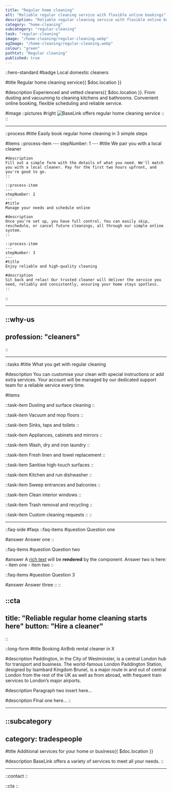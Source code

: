 ```yaml
---
title: "Regular home cleaning"
alt: "Reliable regular cleaning service with flexible online bookings"
description: "Reliable regular cleaning service with flexible online bookings"
category: "home-cleaning"
subcategory: "regular-cleaning"
task: "regular-cleaning"
image: "/home-cleaning/regular-cleaning.webp"
ogImage: "/home-cleaning/regular-cleaning.webp"
colour: "green"
pathtxt: "Regular cleaning"
published: true
---
```


::hero-standard
#badge
Local domestic cleaners

#title
Regular home cleaning service{{ $doc.location }}

#description
Experienced and vetted cleaners{{ $doc.location }}. From dusting and vacuuming to cleaning kitchens and bathrooms. Convenient online booking, flexible scheduling and reliable service.

#image
    ::pictures
    #right
    ![BaseLink offers regular home cleaning service](/home-cleaning/regular-cleaning.webp)
    ::
::

---

::process
#title
Easily book regular home cleaning in 3 simple steps

#items
    ::process-item
    ---
    stepNumber: 1
    ---
    #title
    We pair you with a local cleaner

    #description
    Fill out a simple form with the details of what you need. We'll match you with a local cleaner. Pay for the first two hours upfront, and you're good to go.
    ::
    
    ::process-item
    ---
    stepNumber: 2
    ---
    #title
    Manage your needs and schedule online

    #description
    Once you're set up, you have full control. You can easily skip, reschedule, or cancel future cleanings, all through our simple online system.
    ::

    ::process-item
    ---
    stepNumber: 3
    ---
    #title
    Enjoy reliable and high-quality cleaning

    #description
    Sit back and relax! Our trusted cleaner will deliver the service you need, reliably and consistently, ensuring your home stays spotless.
    ::
::

---

::why-us
---
profession: "cleaners"
---
::

---

::tasks
#title
What you get with regular cleaning

#description
You can customise your clean with special instructions or add extra services. Your account will be managed by our dedicated support team for a reliable service every time.

#items
    
  ::task-item
  Dusting and surface cleaning
  ::
  
  ::task-item
  Vacuum and mop floors
  ::
  
  ::task-item
  Sinks, taps and toilets
  ::
  
  ::task-item
  Appliances, cabinets and mirrors
  ::
  
  ::task-item
  Wash, dry and iron laundry
  ::
  
  ::task-item
  Fresh linen and towel replacement
  ::

  ::task-item
  Sanitise high-touch surfaces
  ::

  ::task-item
  Kitchen and run dishwasher
  ::

  ::task-item
  Sweep entrances and balconies
  ::

  ::task-item
  Clean interior windows
  ::

  ::task-item
  Trash removal and recycling
  ::

  ::task-item
  Custom cleaning requests
  ::
::

---

::faq-side
#faqs
  ::faq-items
  #question
  Question one

  #answer
  Answer one
  ::

  ::faq-items
  #question
  Question two

  #answer
  A [rich text](/services/commercial-cleaning) will be **rendered** by the component.
  Answer two is here:
    - item one
    - item two
  ::

  ::faq-items
  #question
  Question 3

  #answer
  Answer three
  ::
::

::cta
---
title: "Reliable regular home cleaning starts here"
button: "Hire a cleaner"
---
::

::long-form
#title
Booking AirBnb rental cleaner in X

#description
Paddington, in the City of Westminster, is a central London hub for transport and business. The world-famous London Paddington Station, designed by Isambard Kingdom Brunel, is a major route in and out of central London from the rest of the UK as well as from abroad, with frequent train services to London’s major airports.

#description
Paragraph two insert here...

#description
FInal one here...
::

---

::subcategory
---
category: tradespeople
---
#title
Additional services for your home or business{{ $doc.location }}

#description
BaseLink offers a variety of services to meet all your needs.
::

---

::contact
::

::cta
::